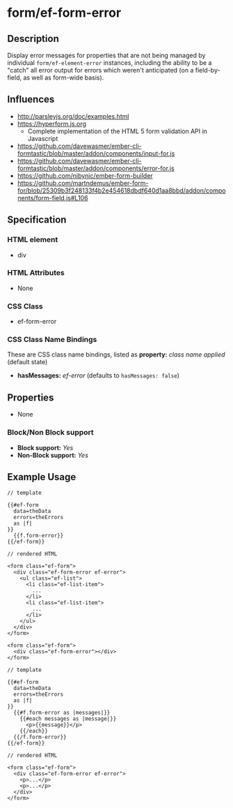 # form/ef-form-error

## Description

Display error messages for properties that are not being managed by individual `form/ef-element-error` instances, including the ability to be a "catch" all error output for errors which weren't anticipated (on a field-by-field, as well as form-wide basis).



## Influences

* http://parsleyjs.org/doc/examples.html
* https://hyperform.js.org
  * Complete implementation of the HTML 5 form validation API in Javascript
* https://github.com/davewasmer/ember-cli-formtastic/blob/master/addon/components/input-for.js
* https://github.com/davewasmer/ember-cli-formtastic/blob/master/addon/components/error-for.js
* https://github.com/nibynic/ember-form-builder
* https://github.com/martndemus/ember-form-for/blob/25309b3f248133f4b2e454618dbdf640d1aa8bbd/addon/components/form-field.js#L106


## Specification

### HTML element

* div


### HTML Attributes

* None


### CSS Class

* ef-form-error


### CSS Class Name Bindings

These are CSS class name bindings, listed as **property:** *class name applied* (default state)

* **hasMessages:** *ef-error* (defaults to `hasMessages: false`)


## Properties

* None



### Block/Non Block support

* **Block support:** *Yes*
* **Non-Block support:** *Yes*


## Example Usage

```
// template

{{#ef-form
  data=theData
  errors=theErrors
  as |f|
}}
  {{f.form-error}}
{{/ef-form}}

// rendered HTML

<form class="ef-form">
  <div class="ef-form-error ef-error">
    <ul class="ef-list">
      <li class="ef-list-item">
        ...
      </li>
      <li class="ef-list-item">
        ...
      </li>
    </ul>
  </div>
</form>

<form class="ef-form">
  <div class="ef-form-error"></div>
</form>
```

```
// template

{{#ef-form
  data=theData
  errors=theErrors
  as |f|
}}
  {{#f.form-error as |messages|}}
    {{#each messages as |message|}}
      <p>{{message}}</p>
    {{/each}}
  {{/f.form-error}}
{{/ef-form}}

// rendered HTML

<form class="ef-form">
  <div class="ef-form-error ef-error">
    <p>...</p>
    <p>...</p>
  </div>
</form>
```

